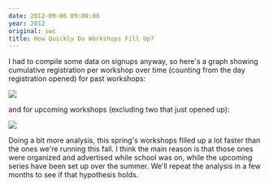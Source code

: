```yaml
---
date: 2012-09-06 09:00:00
year: 2012
original: swc
title: How Quickly Do Workshops Fill Up?
---
```

<p>I had to compile some data on signups anyway, so here's a graph showing cumulative registration per workshop over time (counting from the day registration opened) for past workshops:</p>
<p><img src="{{'/files/2012/09/past.png' | relative_url}}" class="centered"></p>
<p>and for upcoming workshops (excluding two that just opened up):</p>
<p><img src="{{'/files/2012/09/future.png' | relative_url}}" class="centered"></p>
<p>Doing a bit more analysis, this spring's workshops filled up a lot faster than the ones we're running this fall. I think the main reason is that those ones were organized and advertised while school was on, while the upcoming series have been set up over the summer.  We'll repeat the analysis in a few months to see if that hypothesis holds.</p>
